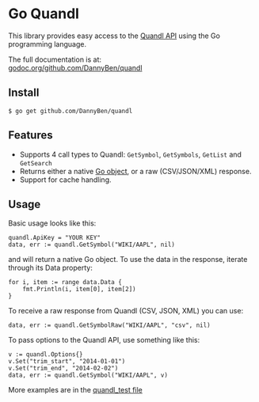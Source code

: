 Go Quandl
=========

This library provides easy access to the 
[Quandl API](https://www.quandl.com/help/api) 
using the Go programming language.

The full documentation is at:  
[godoc.org/github.com/DannyBen/quandl](http://godoc.org/github.com/DannyBen/quandl)

Install
-------

	$ go get github.com/DannyBen/quandl

Features
--------

* Supports 4 call types to Quandl: `GetSymbol`, `GetSymbols`, `GetList` and `GetSearch`
* Returns either a native [Go object](https://github.com/DannyBen/quandl/blob/master/quandlResponseTypes.go), or a raw (CSV/JSON/XML)
  response.
* Support for cache handling.

Usage
-----
Basic usage looks like this:

	quandl.ApiKey = "YOUR KEY"
	data, err := quandl.GetSymbol("WIKI/AAPL", nil)

and will return a native Go object. To use the data in the
response, iterate through its Data property:

	for i, item := range data.Data {
	    fmt.Println(i, item[0], item[2])
	}

To receive a raw response from Quandl (CSV, JSON, XML)
you can use:

	data, err := quandl.GetSymbolRaw("WIKI/AAPL", "csv", nil)

To pass options to the Quandl API, use something like this:

	v := quandl.Options{}
	v.Set("trim_start", "2014-01-01")
	v.Set("trim_end", "2014-02-02")
	data, err := quandl.GetSymbol("WIKI/AAPL", v)

More examples are in the [quandl_test file](https://github.com/DannyBen/quandl/blob/master/quandl_test.go)
